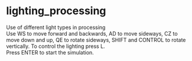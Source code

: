 # lighting_processing
Use of different light types in processing\
Use WS to move forward and backwards, AD to move sideways, CZ to move down and up, QE to rotate sideways, SHIFT and CONTROL to rotate vertically.
To control the lighting press L.\
Press ENTER to start the simulation.
